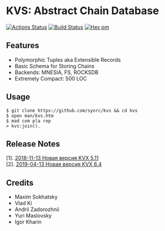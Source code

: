 KVS: Abstract Chain Database
============================

[![Actions Status](https://github.com/synrc/kvs/workflows/mix/badge.svg)](https://github.com/synrc/kvs/actions)
[![Build Status](https://travis-ci.org/synrc/kvs.svg?branch=master)](https://travis-ci.org/synrc/kvs)
[![Hex pm](http://img.shields.io/hexpm/v/kvs.svg?style=flat)](https://hex.pm/packages/kvs)

Features
--------

* Polymorphic Tuples aka Extensible Records
* Basic Schema for Storing Chains
* Backends: MNESIA, FS, ROCKSDB
* Extremely Compact: 500 LOC

Usage
-----

```
$ git clone https://github.com/synrc/kvs && cd kvs
$ open man/kvs.htm
$ mad com pla rep
> kvs:join().
```

Release Notes
-------------

[1]. <a href="https://tonpa.guru/stream/2018/2018-11-13%20Новая%20версия%20KVX.htm">2018-11-13 Новая версия KVX 5.11</a><br>
[2]. <a href="https://tonpa.guru/stream/2019/2019-04-13%20Новая%20версия%20KVX.htm">2019-04-13 Новая версия KVX 6.4</a>

Credits
-------

* Maxim Sokhatsky
* Vlad Ki
* Andrii Zadorozhnii
* Yuri Maslovsky
* Igor Kharin
